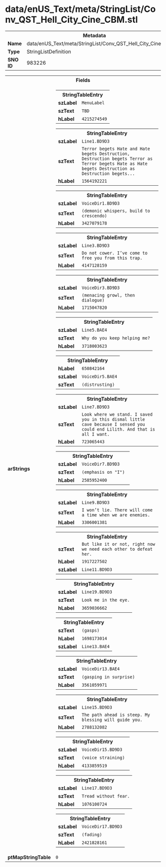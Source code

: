 <h1>data/enUS_Text/meta/StringList/Conv_QST_Hell_City_Cine_CBM.stl</h1><table><tr><th colspan="100%">Metadata</th></tr><tr><td><b>Name</b></td><td>data/enUS_Text/meta/StringList/Conv_QST_Hell_City_Cine_CBM.stl</td></tr><tr><td><b>Type</b></td><td>StringListDefinition</td></tr><tr><td><b>SNO ID</b></td><td>983226</td></tr></table>

<table><tr><th colspan="100%">Fields</th></tr><tr><td><b>arStrings</b></td><td><table><tr><th colspan="100%">StringTableEntry</th></tr><tr><td><b>szLabel</b></td><td><code>MenuLabel</code></td></tr><tr><td><b>szText</b></td><td><code>TBD</code></td></tr><tr><td><b>hLabel</b></td><td><code>4215274549</code></td></tr></table>


<table><tr><th colspan="100%">StringTableEntry</th></tr><tr><td><b>szLabel</b></td><td><code>Line1.BD9D3</code></td></tr><tr><td><b>szText</b></td><td><code>Terror begets Hate and Hate begets Destruction, Destruction begets Terror as Terror begets Hate as Hate begets Destruction as Destruction begets...</code></td></tr><tr><td><b>hLabel</b></td><td><code>1564192221</code></td></tr></table>


<table><tr><th colspan="100%">StringTableEntry</th></tr><tr><td><b>szLabel</b></td><td><code>VoiceDir1.BD9D3</code></td></tr><tr><td><b>szText</b></td><td><code>(demonic whispers, build to crescendo)</code></td></tr><tr><td><b>hLabel</b></td><td><code>3427079178</code></td></tr></table>


<table><tr><th colspan="100%">StringTableEntry</th></tr><tr><td><b>szLabel</b></td><td><code>Line3.BD9D3</code></td></tr><tr><td><b>szText</b></td><td><code>Do not cower. I’ve come to free you from this trap.</code></td></tr><tr><td><b>hLabel</b></td><td><code>4147128159</code></td></tr></table>


<table><tr><th colspan="100%">StringTableEntry</th></tr><tr><td><b>szLabel</b></td><td><code>VoiceDir3.BD9D3</code></td></tr><tr><td><b>szText</b></td><td><code>(menacing growl, then dialogue) </code></td></tr><tr><td><b>hLabel</b></td><td><code>1715047820</code></td></tr></table>


<table><tr><th colspan="100%">StringTableEntry</th></tr><tr><td><b>szLabel</b></td><td><code>Line5.BAE4</code></td></tr><tr><td><b>szText</b></td><td><code>Why do you keep helping me?</code></td></tr><tr><td><b>hLabel</b></td><td><code>3718003623</code></td></tr></table>


<table><tr><th colspan="100%">StringTableEntry</th></tr><tr><td><b>hLabel</b></td><td><code>650842164</code></td></tr><tr><td><b>szLabel</b></td><td><code>VoiceDir5.BAE4</code></td></tr><tr><td><b>szText</b></td><td><code>(distrusting)</code></td></tr></table>


<table><tr><th colspan="100%">StringTableEntry</th></tr><tr><td><b>szLabel</b></td><td><code>Line7.BD9D3</code></td></tr><tr><td><b>szText</b></td><td><code>Look where we stand. I saved you in this dismal little cave because I sensed you could end Lilith. And that is all I want.</code></td></tr><tr><td><b>hLabel</b></td><td><code>723065443</code></td></tr></table>


<table><tr><th colspan="100%">StringTableEntry</th></tr><tr><td><b>szLabel</b></td><td><code>VoiceDir7.BD9D3</code></td></tr><tr><td><b>szText</b></td><td><code>(emphasis on "I") </code></td></tr><tr><td><b>hLabel</b></td><td><code>2585952400</code></td></tr></table>


<table><tr><th colspan="100%">StringTableEntry</th></tr><tr><td><b>szLabel</b></td><td><code>Line9.BD9D3</code></td></tr><tr><td><b>szText</b></td><td><code>I won’t lie. There will come a time when we are enemies.</code></td></tr><tr><td><b>hLabel</b></td><td><code>3306001381</code></td></tr></table>


<table><tr><th colspan="100%">StringTableEntry</th></tr><tr><td><b>szText</b></td><td><code>But like it or not, right now we need each other to defeat her.</code></td></tr><tr><td><b>hLabel</b></td><td><code>1917227502</code></td></tr><tr><td><b>szLabel</b></td><td><code>Line11.BD9D3</code></td></tr></table>


<table><tr><th colspan="100%">StringTableEntry</th></tr><tr><td><b>szLabel</b></td><td><code>Line19.BD9D3</code></td></tr><tr><td><b>szText</b></td><td><code>Look me in the eye.</code></td></tr><tr><td><b>hLabel</b></td><td><code>3659036662</code></td></tr></table>


<table><tr><th colspan="100%">StringTableEntry</th></tr><tr><td><b>szText</b></td><td><code>(gasps)</code></td></tr><tr><td><b>hLabel</b></td><td><code>1698173014</code></td></tr><tr><td><b>szLabel</b></td><td><code>Line13.BAE4</code></td></tr></table>


<table><tr><th colspan="100%">StringTableEntry</th></tr><tr><td><b>szLabel</b></td><td><code>VoiceDir13.BAE4</code></td></tr><tr><td><b>szText</b></td><td><code>(gasping in surprise)</code></td></tr><tr><td><b>hLabel</b></td><td><code>3561059971</code></td></tr></table>


<table><tr><th colspan="100%">StringTableEntry</th></tr><tr><td><b>szLabel</b></td><td><code>Line15.BD9D3</code></td></tr><tr><td><b>szText</b></td><td><code>The path ahead is steep. My blessing will guide you.</code></td></tr><tr><td><b>hLabel</b></td><td><code>2788132082</code></td></tr></table>


<table><tr><th colspan="100%">StringTableEntry</th></tr><tr><td><b>szLabel</b></td><td><code>VoiceDir15.BD9D3</code></td></tr><tr><td><b>szText</b></td><td><code>(voice straining) </code></td></tr><tr><td><b>hLabel</b></td><td><code>4133859519</code></td></tr></table>


<table><tr><th colspan="100%">StringTableEntry</th></tr><tr><td><b>szLabel</b></td><td><code>Line17.BD9D3</code></td></tr><tr><td><b>szText</b></td><td><code>Tread without fear.</code></td></tr><tr><td><b>hLabel</b></td><td><code>1076100724</code></td></tr></table>


<table><tr><th colspan="100%">StringTableEntry</th></tr><tr><td><b>szLabel</b></td><td><code>VoiceDir17.BD9D3</code></td></tr><tr><td><b>szText</b></td><td><code>(fading) </code></td></tr><tr><td><b>hLabel</b></td><td><code>2421828161</code></td></tr></table>


</td></tr><tr><td><b>ptMapStringTable</b></td><td><code>0</code></td></tr></table>

